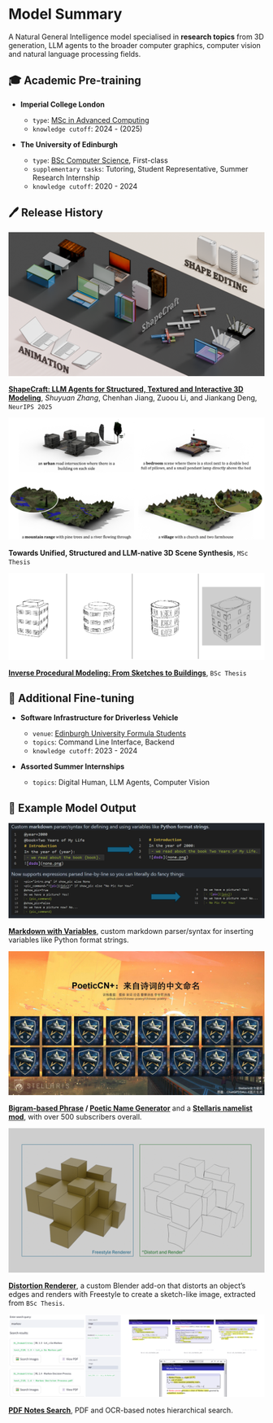 # Model Summary

A Natural General Intelligence model specialised in **research topics** from 3D generation, LLM agents to the broader computer graphics, computer vision and natural language processing fields. 

## 🎓 Academic Pre-training

- **Imperial College London**
    - `type`: [MSc in Advanced Computing](https://www.imperial.ac.uk/study/courses/postgraduate-taught/advanced-computing/)
    - `knowledge cutoff`: 2024 - (2025)

- **The University of Edinburgh**
    - `type`: [BSc Computer Science](https://study.ed.ac.uk/programmes/undergraduate/57-computer-science), First-class
    - `supplementary tasks`: Tutoring, Student Representative, Summer Research Internship
    - `knowledge cutoff`: 2020 - 2024

## 🖊️ Release History

<div class="grid" markdown>

![ShapeCraft Teaser Image](img/shapecraft.png)

**[ShapeCraft: LLM Agents for Structured, Textured and Interactive 3D Modeling](pages/shapecraft.html)**, *Shuyuan Zhang*, Chenhan Jiang, Zuoou Li, and Jiankang Deng, `NeurIPS 2025`

![MSc Thesis Teaser Image](img/msc.png)

**Towards Unified, Structured and LLM-native 3D Scene Synthesis**, `MSc Thesis`

![BSc Thesis Teaser Image](img/bsc.png)

[**Inverse Procedural Modeling: From Sketches to Buildings**](https://project-archive.inf.ed.ac.uk/ug4/20244373/ug4_proj.pdf), `BSc Thesis`

</div>

## 🧰 Additional Fine-tuning

- **Software Infrastructure for Driverless Vehicle**
    - `venue`: [Edinburgh University Formula Students](https://www.eufs.co/)
    - `topics`: Command Line Interface, Backend
    - `knowledge cutoff`: 2023 - 2024

- **Assorted Summer Internships**
    - `topics`: Digital Human, LLM Agents, Computer Vision

## 📰 Example Model Output

<div class="grid" markdown>

![Markdown Variabled Image](img/mv.png)

**[Markdown with Variables](https://github.com/SanBingYouYong/markdown_variabled)**, custom markdown parser/syntax for inserting variables like Python format strings.

![Stellaris Cover](img/stellaris_cover.jpg)

**[Bigram-based Phrase](https://github.com/SanBingYouYong/BigramBased-PhraseGeneration) / [Poetic Name Generator](https://github.com/SanBingYouYong/Person-Name-Generator)** and a **[Stellaris namelist mod](https://steamcommunity.com/sharedfiles/filedetails/?id=2936448779)**, with over 500 subscribers overall.

![Distortion Renderer Image](img/dr.png)

**[Distortion Renderer](https://github.com/SanBingYouYong/distortion-renderer)**, a custom Blender add-on that distorts an object’s edges and renders with Freestyle to create a sketch-like image, extracted from `BSc Thesis`.

![Notes Search Interface Image](img/notes_search.png)

**[PDF Notes Search](https://github.com/SanBingYouYong/notes_search)**, PDF and OCR-based notes hierarchical search.

</div>
